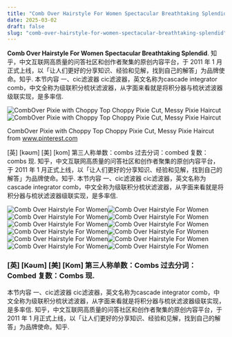 ```yaml
---
title: "Comb Over Hairstyle For Women Spectacular Breathtaking Splendid"
date: 2025-03-02
draft: false
slug: "comb-over-hairstyle-for-women-spectacular-breathtaking-splendid" 
---
```


**Comb Over Hairstyle For Women Spectacular Breathtaking Splendid**. 知乎，中文互联网高质量的问答社区和创作者聚集的原创内容平台，于 2011 年 1 月正式上线，以「让人们更好的分享知识、经验和见解，找到自己的解答」为品牌使命。知乎. 本节内容 一、cic滤波器 cic滤波器，英文名称为cascade integrator comb，中文全称为级联积分梳状滤波器，从字面来看就是将积分器与梳状滤波器级联实现，是多率信.

![CombOver Pixie with Choppy Top Choppy Pixie Cut, Messy Pixie Haircut](https://i.pinimg.com/originals/3c/c0/cb/3cc0cb9058d2290356f49ad2db8d50ef.jpg)![CombOver Pixie with Choppy Top Choppy Pixie Cut, Messy Pixie Haircut](https://i.pinimg.com/originals/3c/c0/cb/3cc0cb9058d2290356f49ad2db8d50ef.jpg)

CombOver Pixie with Choppy Top Choppy Pixie Cut, Messy Pixie Haircut from www.pinterest.com

[英] [kəʊm] [美] [kom] 第三人称单数：combs 过去分词：combed 复数：combs 现. 知乎，中文互联网高质量的问答社区和创作者聚集的原创内容平台，于 2011 年 1 月正式上线，以「让人们更好的分享知识、经验和见解，找到自己的解答」为品牌使命。知乎. 本节内容 一、cic滤波器 cic滤波器，英文名称为cascade integrator comb，中文全称为级联积分梳状滤波器，从字面来看就是将积分器与梳状滤波器级联实现，是多率信.

![Comb Over Hairstyle For Women ](https://i.pinimg.com/originals/81/7a/ec/817aec32546799384e5cc581bfe35898.jpg " Comb Over Hairstyle Women")![Comb Over Hairstyle For Women ](https://i.pinimg.com/736x/29/47/28/294728854d46c549b87f6c626477938c.jpg " Pin on Hair & makeup")![Comb Over Hairstyle For Women ](https://i.pinimg.com/originals/3c/c0/cb/3cc0cb9058d2290356f49ad2db8d50ef.jpg " CombOver Pixie with Choppy Top Choppy Pixie Cut, Messy Pixie Haircut")![Comb Over Hairstyle For Women ](http://hairstylesweekly.com/images/2015/04/Short-Comb-Over-Hairstyle-for-Women.jpg " Cool Short Comb Over Hairstyle for Women Hairstyles Weekly")![Comb Over Hairstyle For Women ](https://i.pinimg.com/originals/d8/b0/00/d8b0007a123873874f427e7a7f7e7f5a.jpg " Comb Over Hairstyle Women")![Comb Over Hairstyle For Women ](https://i.pinimg.com/originals/b6/ac/94/b6ac946fc710fb1600d1846cd711ca5e.jpg " How To Cut Comb Over Bangs A Step By Step Guide The 2023 Guide to the")![Comb Over Hairstyle For Women ](https://i.pinimg.com/736x/e1/f8/6f/e1f86fba6a7983c238537d984682d0d4.jpg " Comb Over Hairstyle Women")![Comb Over Hairstyle For Women ](https://i.pinimg.com/736x/11/f3/fb/11f3fb327304860b4d44a301802e20ac.jpg " Comb Over Hairstyle Women")![Comb Over Hairstyle For Women ](https://www.ourtasteforlife.com/wp-content/uploads/2021/01/Braided-Undercut.jpg " Comb Over Hairstyle Women")![Comb Over Hairstyle For Women ](https://hairstyleology.com/wp-content/uploads/wsi-imageoptim-mens-haircut-undercut-bald-fade-combover-wet-look-hispanic-black-hair-pompadour.jpg " Comb Over Hairstyle Women")![Comb Over Hairstyle For Women ](https://i.pinimg.com/originals/bc/52/38/bc523890156648d1aba5d68dd08cf3cf.jpg " Comb Over Hairstyle Women")![Comb Over Hairstyle For Women ](https://i.pinimg.com/originals/9a/64/a2/9a64a2b1029710252b70905f93aaa9ea.jpg " Comb Over Hairstyle Women")

### [英] [Kəʊm] [美] [Kom] 第三人称单数：Combs 过去分词：Combed 复数：Combs 现.

本节内容 一、cic滤波器 cic滤波器，英文名称为cascade integrator comb，中文全称为级联积分梳状滤波器，从字面来看就是将积分器与梳状滤波器级联实现，是多率信. 知乎，中文互联网高质量的问答社区和创作者聚集的原创内容平台，于 2011 年 1 月正式上线，以「让人们更好的分享知识、经验和见解，找到自己的解答」为品牌使命。知乎.